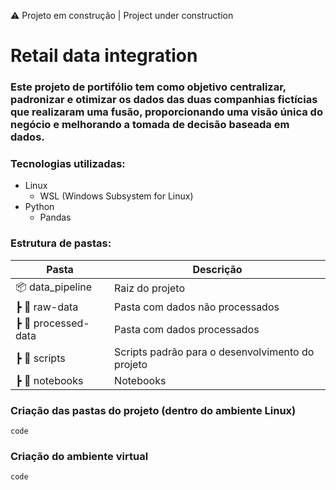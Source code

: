 ⚠️ Projeto em construção | Project under construction


# Retail data integration

### Este projeto de portifólio tem como objetivo centralizar, padronizar e otimizar os dados das duas companhias fictícias que realizaram uma fusão, proporcionando uma visão única do negócio e melhorando a tomada de decisão baseada em dados.

### Tecnologias utilizadas:
- Linux
  - WSL (Windows Subsystem for Linux)
- Python
  - Pandas

### Estrutura de pastas:

| Pasta                        | Descrição                                            |
|------------------------------|------------------------------------------------------|
| 📦 data_pipeline             | Raiz do projeto                                     |
| ┣ 📂 raw-data                | Pasta com dados não processados                     |
| ┣ 📂 processed-data          | Pasta com dados processados                         |
| ┣ 📂 scripts                 | Scripts padrão para o desenvolvimento do projeto    |
| ┣ 📂 notebooks               | Notebooks                                           |

### Criação das pastas do projeto (dentro do ambiente Linux)
```
code
```
### Criação do ambiente virtual
```
code
```
